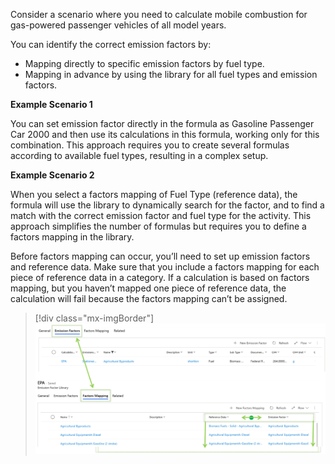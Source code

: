 Consider a scenario where you need to calculate mobile combustion for gas-powered passenger vehicles of all model years. 

You can identify the correct emission factors by:
- Mapping directly to specific emission factors by fuel type.
- Mapping in advance by using the library for all fuel types and emission factors.

**Example Scenario 1**

You can set emission factor directly in the formula as Gasoline Passenger Car 2000 and then use its calculations in this formula, working only for this combination.
This approach requires you to create several formulas according to available fuel types, resulting in a complex setup.

**Example Scenario 2**

When you select a factors mapping of Fuel Type (reference data), the formula will use the library to dynamically search for the factor, and to find a match with the correct emission factor and fuel type for the activity. This approach simplifies the number of formulas but requires you to define a factors mapping in the library.

Before factors mapping can occur, you’ll need to set up emission factors and reference data. Make sure that you include a factors mapping for each piece of reference data in a category. If a calculation is based on factors mapping, but you haven’t mapped one piece of reference data, the calculation will fail because the factors mapping can’t be assigned.

> [!div class="mx-imgBorder"]
> [![Screenshot representing before factors mapping you'll need to set up emission factors and reference data.](../media/relation-emission-factors-mapping.png)](../media/relation-emission-factors-mapping.png#lightbox)


